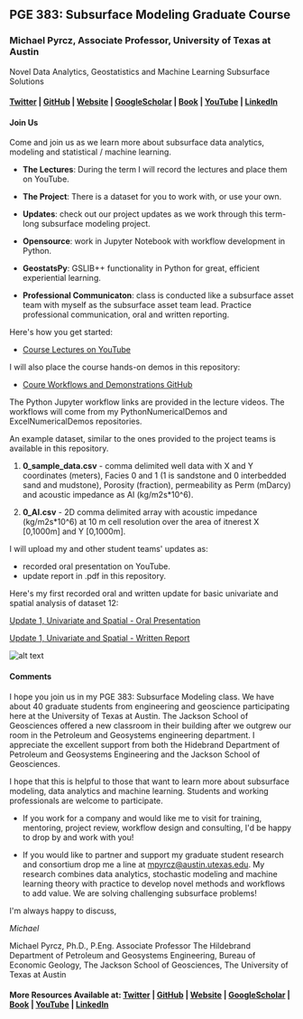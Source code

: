 
## PGE 383: Subsurface Modeling Graduate Course

### Michael Pyrcz, Associate Professor, University of Texas at Austin 
Novel Data Analytics, Geostatistics and Machine Learning Subsurface Solutions

#### [Twitter](https://twitter.com/geostatsguy) | [GitHub](https://github.com/GeostatsGuy) | [Website](http://michaelpyrcz.com) | [GoogleScholar](https://scholar.google.com/citations?user=QVZ20eQAAAAJ&hl=en&oi=ao) | [Book](https://www.amazon.com/Geostatistical-Reservoir-Modeling-Michael-Pyrcz/dp/0199731446) | [YouTube](https://www.youtube.com/channel/UCLqEr-xV-ceHdXXXrTId5ig)  | [LinkedIn](https://www.linkedin.com/in/michael-pyrcz-61a648a1)

#### Join Us

Come and join us as we learn more about subsurface data analytics, modeling and statistical / machine learning. 

* **The Lectures**: During the term I will record the lectures and place them on YouTube.

* **The Project**: There is a dataset for you to work with, or use your own.

* **Updates**: check out our project updates as we work through this term-long subsurface modeling project.

* **Opensource**: work in Jupyter Notebook with workflow development in Python.

* **GeostatsPy**: GSLIB++ functionality in Python for great, efficient experiential learning.

* **Professional Communicaton**: class is conducted like a subsurface asset team with myself as the subsurface asset team lead. Practice professional communication, oral and written reporting.

Here's how you get started:

* [Course Lectures on YouTube](https://www.youtube.com/watch?v=0g1g3gtHYSE&list=PLG19vXLQHvSDUmEOmBoaxGbFAbvaLdfx4)

I will also place the course hands-on demos in this repository:

* [Coure Workflows and Demonstrations GitHub](https://github.com/GeostatsGuy)
 
The Python Jupyter workflow links are provided in the lecture videos. The workflows will come from my PythonNumericalDemos and ExcelNumericalDemos repositories.

An example dataset, similar to the ones provided to the project teams is available in this repository.

1. **0_sample_data.csv** - comma delimited well data with X and Y coordinates (meters), Facies 0 and 1 (1 is sandstone and 0 interbedded sand and mudstone), Porosity (fraction), permeability as Perm (mDarcy) and acoustic impedance as AI (kg/m2s*10^6). 

2. **0_AI.csv** - 2D comma delimited array with acoustic impedance (kg/m2s*10^6) at 10 m cell resolution over the area of itnerest X [0,1000m] and Y [0,1000m].

I will upload my and other student teams' updates as:

* recorded oral presentation on YouTube.
* update report in .pdf in this repository.

Here's my first recorded oral and written update for basic univariate and spatial analysis of dataset 12:

[Update 1, Univariate and Spatial - Oral Presentation](https://www.youtube.com/watch?v=88DNs2PF4_Q)

[Update 1, Univariate and Spatial - Written Report](https://github.com/GeostatsGuy/PGE383_SubsurfaceModeling/blob/master/Updates/Update_1_Pyrcz.pdf)


![alt text](https://github.com/GeostatsGuy/PGE383_SubsurfaceModeling/blob/master/Updates/Update1_interpretation.JPG "Logo Title Text 1")

#### Comments

I hope you join us in my PGE 383: Subsurface Modeling class. We have about 40 graduate students from engineering and geoscience participating here at the University of Texas at Austin. The Jackson School of Geosciences offered a new classroom in their building after we outgrew our room in the Petroleum and Geosystems engineering department. I appreciate the excellent support from both the Hidebrand Department of Petroleum and Geosystems Engineering and the Jackson School of Geosciences.

I hope that this is helpful to those that want to learn more about subsurface modeling, data analytics and machine learning. Students and working professionals are welcome to participate.

* If you work for a company and would like me to visit for training, mentoring, project review, workflow design and consulting, I'd be happy to drop by and work with you! 

* If you would like to partner and support my graduate student research and consortium drop me a line at mpyrcz@austin.utexas.edu.  My research combines data analytics, stochastic modeling and machine learning theory with practice to develop novel methods and workflows to add value. We are solving challenging subsurface problems!

I'm always happy to discuss,

*Michael*

Michael Pyrcz, Ph.D., P.Eng. Associate Professor The Hildebrand Department of Petroleum and Geosystems Engineering, Bureau of Economic Geology, The Jackson School of Geosciences, The University of Texas at Austin

#### More Resources Available at: [Twitter](https://twitter.com/geostatsguy) | [GitHub](https://github.com/GeostatsGuy) | [Website](http://michaelpyrcz.com) | [GoogleScholar](https://scholar.google.com/citations?user=QVZ20eQAAAAJ&hl=en&oi=ao) | [Book](https://www.amazon.com/Geostatistical-Reservoir-Modeling-Michael-Pyrcz/dp/0199731446) | [YouTube](https://www.youtube.com/channel/UCLqEr-xV-ceHdXXXrTId5ig)  | [LinkedIn](https://www.linkedin.com/in/michael-pyrcz-61a648a1)
